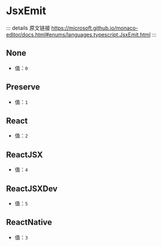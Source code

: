 # JsxEmit
        
::: details 原文链接
https://microsoft.github.io/monaco-editor/docs.html#enums/languages.typescript.JsxEmit.html
:::

## None
- 值：`0`
## Preserve
- 值：`1`
## React
- 值：`2`
## ReactJSX
- 值：`4`
## ReactJSXDev
- 值：`5`
## ReactNative
- 值：`3`